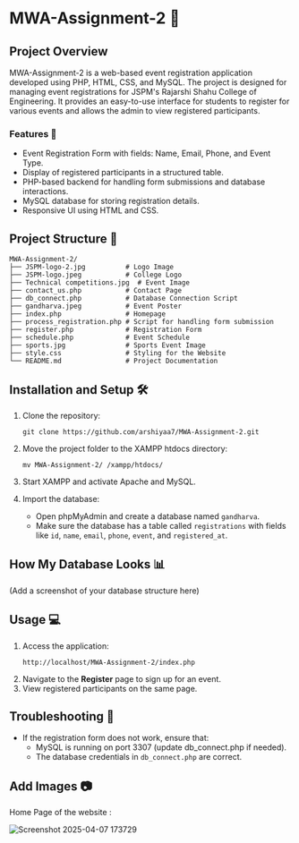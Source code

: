 # MWA-Assignment-2 🚀

## Project Overview

MWA-Assignment-2 is a web-based event registration application developed using PHP, HTML, CSS, and MySQL. The project is designed for managing event registrations for JSPM's Rajarshi Shahu College of Engineering. It provides an easy-to-use interface for students to register for various events and allows the admin to view registered participants.

### Features 🌟

- Event Registration Form with fields: Name, Email, Phone, and Event Type.
- Display of registered participants in a structured table.
- PHP-based backend for handling form submissions and database interactions.
- MySQL database for storing registration details.
- Responsive UI using HTML and CSS.

## Project Structure 📂

```
MWA-Assignment-2/
├── JSPM-logo-2.jpg          # Logo Image
├── JSPM-logo.jpeg           # College Logo
├── Technical competitions.jpg  # Event Image
├── contact_us.php           # Contact Page
├── db_connect.php           # Database Connection Script
├── gandharva.jpeg           # Event Poster
├── index.php                # Homepage
├── process_registration.php # Script for handling form submission
├── register.php             # Registration Form
├── schedule.php             # Event Schedule
├── sports.jpg               # Sports Event Image
├── style.css                # Styling for the Website
└── README.md                # Project Documentation
```

## Installation and Setup 🛠️

1. Clone the repository:
   ```
   git clone https://github.com/arshiyaa7/MWA-Assignment-2.git
   ```
2. Move the project folder to the XAMPP htdocs directory:
   ```
   mv MWA-Assignment-2/ /xampp/htdocs/
   ```
3. Start XAMPP and activate Apache and MySQL.
  
4. Import the database:
   - Open phpMyAdmin and create a database named `gandharva`.
   - Make sure the database has a table called `registrations` with fields like `id`, `name`, `email`, `phone`, `event`, and `registered_at`.

## How My Database Looks 📊
(Add a screenshot of your database structure here)

## Usage 💻

1. Access the application:
   ```
   http://localhost/MWA-Assignment-2/index.php
   ```
2. Navigate to the **Register** page to sign up for an event.
3. View registered participants on the same page.

## Troubleshooting 🐞

- If the registration form does not work, ensure that:
  - MySQL is running on port 3307 (update db_connect.php if needed).
  - The database credentials in `db_connect.php` are correct.

## Add Images 📷
Home Page of the website :

![Screenshot 2025-04-07 173729](https://github.com/user-attachments/assets/2f91f7f1-2a3d-4b63-884f-d7efa296b353)
